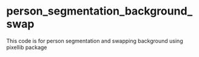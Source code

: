 # person_segmentation_background_swap
This code is for person segmentation and swapping background using pixellib package
